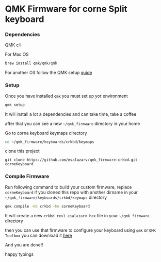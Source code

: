 # QMK Firmware for corne Split keyboard


### Dependencies 
QMK cli

For Mac OS 

```sh
brew install qmk/qmk/qmk
```

For another OS follow the QMK setup [guide](https://beta.docs.qmk.fm/tutorial/newbs_getting_started)


### Setup

Once you have installed `qmk` you must set up yor environment

```sh
qmk setup
````

It will install a lot a dependencies and can take time, take a coffee

after that you can see a new  `~/qmk_firmware` directory in your home 

Go to corne keyboard keymaps directory 

```sh
cd ~/qmk_firmware/keyboards/crkbd/keymaps
```

clone this project 

```
git clone https://github.com/esalazarv/qmk_firmware-crkbd.git corneKeyboard
```

### Compile Firmware

Run following command to build your custom firmware, replace `corneKeyboard` if you cloned this repo with another dirname in your 
`~/qmk_firmware/keyboards/crkbd/keymaps` directory

```sh
qmk compile -kb crkbd -km corneKeyboard
```

It will create a new `crkbd_rev1_esalazarv.hex` file in your `~/qmk_firmware` directory 

then you can use that firmware to configure your keyboard using `qmk` or `QMK Toolbox` you can download it [here](https://github.com/qmk/qmk_toolbox/releases)

And you are done!!

happy typings

